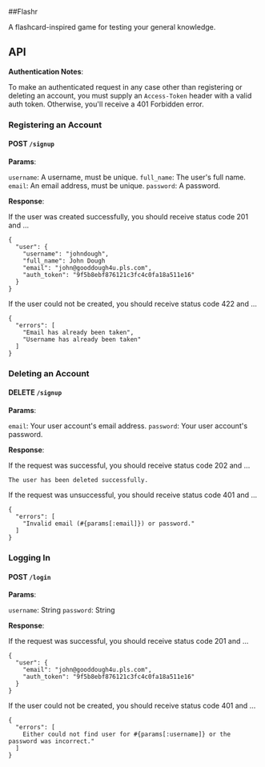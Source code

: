 ##Flashr

A flashcard-inspired game for testing your general knowledge.

## API

**Authentication Notes**:

To make an authenticated request in any case other than registering
or deleting an account, you must supply an `Access-Token` header with
a valid auth token. Otherwise, you'll receive a 401 Forbidden error.

### Registering an Account

#### POST `/signup`

**Params**:

`username`: A username, must be unique.
`full_name`: The user's full name.
`email`: An email address, must be unique.
`password`: A password.

**Response**:

If the user was created successfully, you should receive status code 201 and ...

```
{
  "user": {
    "username": "johndough",
    "full_name": John Dough
    "email": "john@gooddough4u.pls.com",
    "auth_token": "9f5b8ebf876121c3fc4c0fa18a511e16"
  }
}
```

If the user could not be created, you should receive status code 422 and ...

```
{
  "errors": [
    "Email has already been taken",
    "Username has already been taken"
  ]
}
```

### Deleting an Account

#### DELETE `/signup`

**Params**:

`email`: Your user account's email address.
`password`: Your user account's password.

**Response**:

If the request was successful, you should receive status code 202 and ...

`The user has been deleted successfully.`

If the request was unsuccessful, you should receive status code 401 and ...

```
{
  "errors": [
    "Invalid email (#{params[:email]}) or password."
  ]
}
```

### Logging In

#### POST `/login`

**Params**:

`username`: String
`password`: String 

**Response**:

If the request was successful, you should receive status code 201 and ...

```
{
  "user": {
    "email": "john@gooddough4u.pls.com",
    "auth_token": "9f5b8ebf876121c3fc4c0fa18a511e16"
  }
}
```

If the user could not be created, you should receive status code 401 and ...

```
{
  "errors": [
    Either could not find user for #{params[:username]} or the password was incorrect."
  ]
}
```
